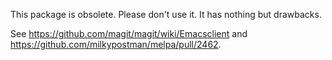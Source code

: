 This package is obsolete.
Please don't use it. It has nothing but drawbacks.

See https://github.com/magit/magit/wiki/Emacsclient
and https://github.com/milkypostman/melpa/pull/2462.
